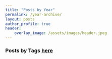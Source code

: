 ```yaml
---
title: "Posts by Year"
permalink: /year-archive/
layout: posts
author_profile: true
header:
    overlay_image: /assets/images/header.jpeg
---
```


### Posts by <strong><i class="fas fa-fw fa-tags" aria-hidden="true"></i>  Tags [here](/tags)
